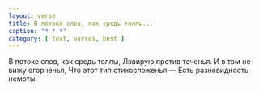 ```yaml
---
layout: verse
title: В потоке слов, как средь толпы...
caption: "* * *"
category: [ text, verses, best ]
---
```

В потоке слов, как средь толпы,
Лавирую против теченья.
И в том не вижу огорченья,
Что этот тип стихосложенья —
Есть разновидность немоты.
